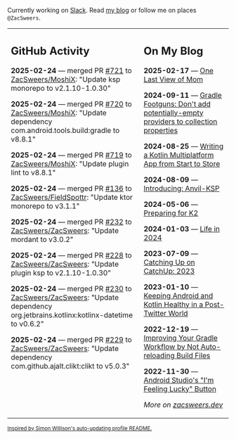 Currently working on [Slack](https://slack.com/). Read [my blog](https://zacsweers.dev/) or follow me on places `@ZacSweers`.

<table><tr><td valign="top" width="60%">

## GitHub Activity
<!-- githubActivity starts -->
**2025-02-24** — merged PR [#721](https://github.com/ZacSweers/MoshiX/pull/721) to [ZacSweers/MoshiX](https://github.com/ZacSweers/MoshiX): "Update ksp monorepo to v2.1.10-1.0.30"

**2025-02-24** — merged PR [#720](https://github.com/ZacSweers/MoshiX/pull/720) to [ZacSweers/MoshiX](https://github.com/ZacSweers/MoshiX): "Update dependency com.android.tools.build:gradle to v8.8.1"

**2025-02-24** — merged PR [#719](https://github.com/ZacSweers/MoshiX/pull/719) to [ZacSweers/MoshiX](https://github.com/ZacSweers/MoshiX): "Update plugin lint to v8.8.1"

**2025-02-24** — merged PR [#136](https://github.com/ZacSweers/FieldSpottr/pull/136) to [ZacSweers/FieldSpottr](https://github.com/ZacSweers/FieldSpottr): "Update ktor monorepo to v3.1.1"

**2025-02-24** — merged PR [#232](https://github.com/ZacSweers/ZacSweers/pull/232) to [ZacSweers/ZacSweers](https://github.com/ZacSweers/ZacSweers): "Update mordant to v3.0.2"

**2025-02-24** — merged PR [#228](https://github.com/ZacSweers/ZacSweers/pull/228) to [ZacSweers/ZacSweers](https://github.com/ZacSweers/ZacSweers): "Update plugin ksp to v2.1.10-1.0.30"

**2025-02-24** — merged PR [#230](https://github.com/ZacSweers/ZacSweers/pull/230) to [ZacSweers/ZacSweers](https://github.com/ZacSweers/ZacSweers): "Update dependency org.jetbrains.kotlinx:kotlinx-datetime to v0.6.2"

**2025-02-24** — merged PR [#229](https://github.com/ZacSweers/ZacSweers/pull/229) to [ZacSweers/ZacSweers](https://github.com/ZacSweers/ZacSweers): "Update dependency com.github.ajalt.clikt:clikt to v5.0.3"
<!-- githubActivity ends -->
</td><td valign="top" width="40%">

## On My Blog
<!-- blog starts -->
**2025-02-17** — [One Last View of Mom](https://www.zacsweers.dev/one-last-view-of-mom/)

**2024-09-11** — [Gradle Footguns: Don't add potentially-empty providers to collection properties](https://www.zacsweers.dev/gradle-footgun-adding-empty-providers-to-collection-properties/)

**2024-08-25** — [Writing a Kotlin Multiplatform App from Start to Store](https://www.zacsweers.dev/writing-a-kotlin-multiplatform-app-from-start-to-store/)

**2024-08-09** — [Introducing: Anvil-KSP](https://www.zacsweers.dev/introducing-anvil-ksp/)

**2024-05-06** — [Preparing for K2](https://www.zacsweers.dev/preparing-for-k2/)

**2024-01-03** — [Life in 2024](https://www.zacsweers.dev/life-in-2024/)

**2023-07-09** — [Catching Up on CatchUp: 2023](https://www.zacsweers.dev/catching-up-on-catchup-2023/)

**2023-01-10** — [Keeping Android and Kotlin Healthy in a Post-Twitter World](https://www.zacsweers.dev/keeping-android-healthy/)

**2022-12-19** — [Improving Your Gradle Workflow by Not Auto-reloading Build Files](https://www.zacsweers.dev/improving-your-workflow-by-not-auto-reloading-build-files/)

**2022-11-30** — [Android Studio's "I'm Feeling Lucky" Button](https://www.zacsweers.dev/android-studios-im-feeling-lucky-button/)
<!-- blog ends -->
_More on [zacsweers.dev](https://zacsweers.dev/)_
</td></tr></table>

<sub><a href="https://simonwillison.net/2020/Jul/10/self-updating-profile-readme/">Inspired by Simon Willison's auto-updating profile README.</a></sub>
